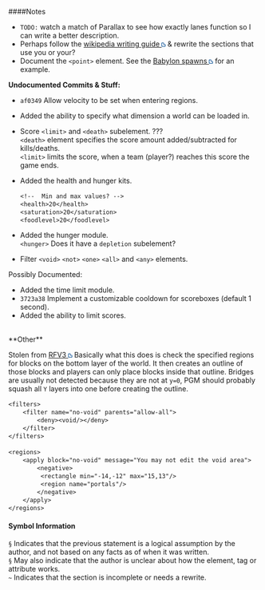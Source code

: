 ####Notes

* `TODO:` watch a match of Parallax to see how exactly lanes function so I can write a better description.
* Perhaps follow the [wikipedia writing guide ![](./images/External-Link.png)](http://en.wikipedia.org/wiki/Wikipedia:Writing_better_articles) & rewrite the sections that use you or your?
* Document the `<point>` element. See the [Babylon spawns ![](./images/External-Link.png)](https://maps.oc.tc/Babylon/map.xml) for an example.

**Undocumented Commits & Stuff:**

* `af0349` Allow velocity to be set when entering regions.
* Added the ability to specify what dimension a world can be loaded in.
* Score `<limit>` and `<death>` subelement. ???  
`<death>` element specifies the score amount added/subtracted for kills/deaths.  
`<limit>` limits the score, when a team (player?) reaches this score the game ends.

* Added the health and hunger kits.  

      <!--  Min and max values? -->
      <health>20</health>
      <saturation>20</saturation>
      <foodlevel>20</foodlevel>

* Added the hunger module.  
`<hunger>` Does it have a `depletion` subelement?

* Filter `<void>` `<not>` `<one>` `<all>` and `<any>` elements.


Possibly Documented:

* Added the time limit module.
* `3723a38` Implement a customizable cooldown for scoreboxes (default 1 second). 
* Added the ability to limit scores.


<br/>
**Other**

Stolen from [RFV3 ![](./images/External-Link.png)](https://maps.oc.tc/RFV3/map.xml)
Basically what this does is check the specified regions for blocks on the bottom layer of the world. It then creates an outline of those blocks and players can only place blocks inside that outline. Bridges are usually not detected because they are not at `y=0`, PGM should probably squash all `Y` layers into one before creating the outline.

    <filters>
        <filter name="no-void" parents="allow-all">
            <deny><void/></deny>
        </filter>
    </filters>

    <regions>
        <apply block="no-void" message="You may not edit the void area">
            <negative>
             <rectangle min="-14,-12" max="15,13"/>
             <region name="portals"/>
            </negative>
        </apply>
    </regions>
    

#### Symbol Information
`§` Indicates that the previous statement is a logical assumption by the author, and not based on any facts as of when it was written.  
`§` May also indicate that the author is unclear about how the element, tag or attribute works.  
`~` Indicates that the section is incomplete or needs a rewrite.
